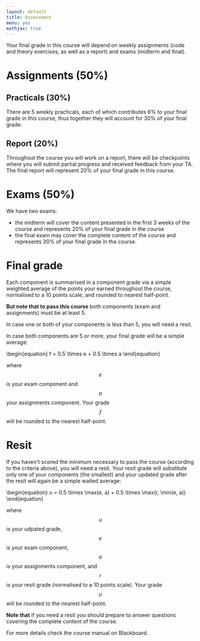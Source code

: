 ```yaml
---
layout: default
title: Assessment
menu: yes
mathjax: true
---
```


Your final grade in this course will depend on weekly assignments (code and theory exercises, as well as a report) and exams (midterm and final).


# Assignments (50%)

## Practicals (30%)

There are 5 weekly practicals, each of which contributes 6% to your final grade in this course, thus together they will account for 30% of your final grade.

## Report (20%)

Throughout the course you will work on a report, there will be checkpoints where you will submit partial progress and received feedback from your TA. The final report will represent 20% of your final grade in this course.


# Exams (50%)

We have two exams:

* the midterm will cover the content presented in the first 3 weeks of the course and represents 20% of your final grade in the course
* the final exam may cover the complete content of the course and represents 30% of your final grade in the course.

# Final grade

Each component is summarised in a component grade via a simple weighted average of the points your earned throughout the course, normalised to a 10 points scale, and rounded to nearest half-point. 

**But note that to pass this course** both components (exam and assignments) must be at least 5.

In case one or both of your components is less than 5, you will need a resit. 

In case both components are 5 or more, your final grade will be a simple average:

\begin{equation}
f = 0.5 \times e + 0.5 \times a
\end{equation}

where $$e$$ is your exam component and $$a$$ your assignments component. Your grade $$f$$ will be rounded to the nearest half-point.


# Resit

If you haven't scored the minimum necessary to pass the course (according to the criteria above), you will need a resit. Your resit grade will substitute only one of your components (the smallest) and your updated grade after the resit will again be a simple waited average:

\begin{equation}
u = 0.5 \times \max(e, a) + 0.5 \times \max(r, \min(e, a))
\end{equation} 

where $$u$$ is your udpated grade, $$e$$ is your exam component, $$a$$ is your assignments component, and $$r$$ is your resit grade (normalised to a 10 points scale). Your grade $$u$$ will be rounded to the nearest half-point.

**Note that** if you need a resit you should prepare to answer questions covering the complete content of the course.

For more details check the course manual on Blackboard. 
